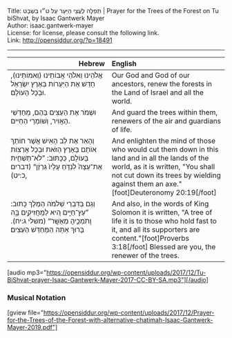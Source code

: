 <html>
<head></head>
<body>
Title: תְּפִלָּה לַעֲצֵי הַיַּעַר עַל ט״וּ בִּשְׁבָט | Prayer for the Trees of the Forest on Tu biShvat, by Isaac Gantwerk Mayer<br />
Author: isaac.gantwerk-mayer<br />
License: for license, please consult the following link.<br />
Link: <a href="http://opensiddur.org/?p=18491">http://opensiddur.org/?p=18491</a>
<p />
<hr />

<table style="margin-left: auto;margin-right: auto;" class="draggable">
<thead><tr><th id="x" style="text-align: right;">Hebrew</th><th style="text-align: left;">English</th></tr></thead>
<tbody>
<tr>
<td style="vertical-align:top;" width="46%">
<div class="liturgy"><span lang="he">
אֱלֹהֵינוּ וֵאלֹהֵי אֲבוֹתֵינוּ (וְאִמוֹתֵינוּ), 
חַדֵּשׁ אֶת הַיְּעָרוֹת 
בְּאֶרֶץ יִשְׂרָאֵל 
וּבְכָל הָעוֹלָם. 
</span></div>
</td>
 
<td style="vertical-align:top;" width="53%">
<div class="english">
Our God and God of our ancestors, 
renew the forests 
in the Land of Israel 
and all the world. 
</div></td></tr>


<tr><td style="vertical-align:top;" width="46%">
<div class="liturgy"><span lang="he">
וּשְׁמֹר אֶת הַעֵצִים בַּהֶם, 
מְחַדְּשֵׁי הָאֲוִיר, 
וְשׁוֹמְרֵי הַחַיִּים. 
</span></div>
</td>
 
<td style="vertical-align:top;" width="53%">
<div class="english">
And guard the trees within them, 
renewers of the air 
and guardians of life. 
</div></td></tr>


<tr><td style="vertical-align:top;" width="46%">
<div class="liturgy"><span lang="he">
וְהָאֵר אֶת לֵב הָאִישׁ
אֲשֶׁר חוֹתֵךְ אוֹתָם בָּאָרֶץ הַזֹּאת 
וּבְכָל אָרְצוֹת בָּעוֹלָם, 
כַּכָּתּוּב: ”לֹא־תַשְׁחִ֤ית אֶת־עֵצָהּ֙ לִנְדֹּ֤חַ עָלָיו֙ גַּרְזֶ֔ן“ <span class="citation">(דברים כ:יט)</span>, 
</span></div>
</td>
 
<td style="vertical-align:top;" width="53%">
<div class="english">
And enlighten the mind 
of those who would cut them down in this land 
and in all the lands of the world, 
as it is written, "You shall not cut down its trees by wielding against them an axe."[foot]Deuteronomy 20:19[/foot]
</div></td></tr>


<tr><td style="vertical-align:top;" width="46%">
<div class="liturgy"><span lang="he">
וְגַם בְּדִּבְרֵי שְׁלֹמֹה הַמֶּלֶךְ כָּתּוּב: 
”עֵץ־חַיִּ֣ים הִ֭יא לַמַּֽחֲזִיקִ֣ים בָּ֑הּ 
וְֽתֹמְכֶ֥יהָ מְאֻשָּֽׁר“ <span class="citation">(משלי ג:יח)</span>. 
בָּרוּךְ אַתָּה הַמְּחַדֵּשׁ הַעֵצִים׃
</span></div>
</td>
 
<td style="vertical-align:top;" width="53%">
<div class="english">
And also, in the words of King Solomon it is written, 
"A tree of life it is to those who hold fast to it, 
and all its supporters are content."[foot]Proverbs 3:18[/foot]
Blessed are you, the renewer of the trees.
</div></td>
</tr>
</tbody></table>

[audio mp3="https://opensiddur.org/wp-content/uploads/2017/12/Tu-BiShvat-prayer-Isaac-Gantwerk-Mayer-2017-CC-BY-SA.mp3"][/audio]

<h3>Musical Notation</h3>

[gview file="https://opensiddur.org/wp-content/uploads/2017/12/Prayer-for-the-Trees-of-the-Forest-with-alternative-chatimah-Isaac-Gantwerk-Mayer-2019.pdf"]

</body>
</html>